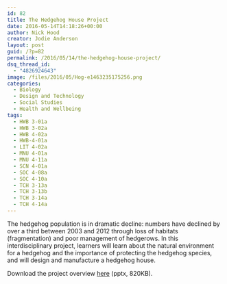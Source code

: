 ```yaml
---
id: 82
title: The Hedgehog House Project
date: 2016-05-14T14:18:26+00:00
author: Nick Hood
creator: Jodie Anderson
layout: post
guid: /?p=82
permalink: /2016/05/14/the-hedgehog-house-project/
dsq_thread_id:
  - "4826924643"
image: /files/2016/05/Hog-e1463235175256.png
categories:
  - Biology
  - Design and Technology
  - Social Studies
  - Health and Wellbeing
tags:
  - HWB 3-01a
  - HWB 3-02a
  - HWB 4-02a
  - HWB-4-01a
  - LIT 4-02a
  - MNU 4-01a
  - MNU 4-11a
  - SCN 4-01a
  - SOC 4-08a
  - SOC 4-10a
  - TCH 3-13a
  - TCH 3-13b
  - TCH 3-14a
  - TCH 4-14a
---
```

The hedgehog population is in dramatic decline: numbers have declined by over a third between 2003 and 2012 through loss of habitats (fragmentation) and poor management of hedgerows. In this interdisciplinary project, learners will learn about the natural environment for a hedgehog and the importance of protecting the hedgehog species, and will design and manufacture a hedgehog house.

Download the project overview <a href="/files/2016/05/The-Hedgehog-House-Project-1.pptx">here</a> (pptx, 820KB).
